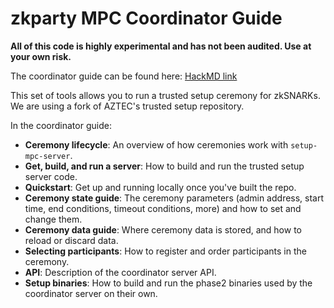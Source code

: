 # zkparty MPC Coordinator Guide
**All of this code is highly experimental and has not been audited. Use at your own risk.** 

The coordinator guide can be found here: [HackMD link](https://hackmd.io/@bgu33/H1ndttIBL)

This set of tools allows you to run a trusted setup ceremony for zkSNARKs. We are using a fork of AZTEC's trusted setup repository.

In the coordinator guide:
- **Ceremony lifecycle**: An overview of how ceremonies work with `setup-mpc-server`.
- **Get, build, and run a server**: How to build and run the trusted setup server code.
- **Quickstart**: Get up and running locally once you've built the repo.
- **Ceremony state guide**: The ceremony parameters (admin address, start time, end conditions, timeout conditions, more) and how to set and change them.
- **Ceremony data guide**: Where ceremony data is stored, and how to reload or discard data.
- **Selecting participants**: How to register and order participants in the ceremony.
- **API**: Description of the coordinator server API.
- **Setup binaries**: How to build and run the phase2 binaries used by the coordinator server on their own.

